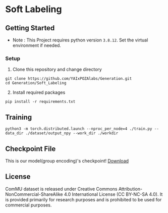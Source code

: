 # Soft Labeling

## Getting Started
- Note : This Project requires python version `3.8.12`. Set the virtual environment if needed.

### Setup
1. Clone this repository and change directory
```
git clone https://github.com/YAIxPOZAlabs/Generation.git
cd Generation/Soft_Labeling
```

2. Install required packages
```
pip install -r requirements.txt
```

## Training
```
python3 -m torch.distributed.launch --nproc_per_node=4 ./train.py --data_dir ./dataset/output_npy --work_dir ./workdir
```

## Checkpoint File
This is our model(group encoding)'s checkpoint!
[Download](not_yet)

## License
ComMU dataset is released under Creative Commons Attribution-NonCommercial-ShareAlike 4.0 International License (CC BY-NC-SA 4.0). It is provided primarily for research purposes and is prohibited to be used for commercial purposes.
